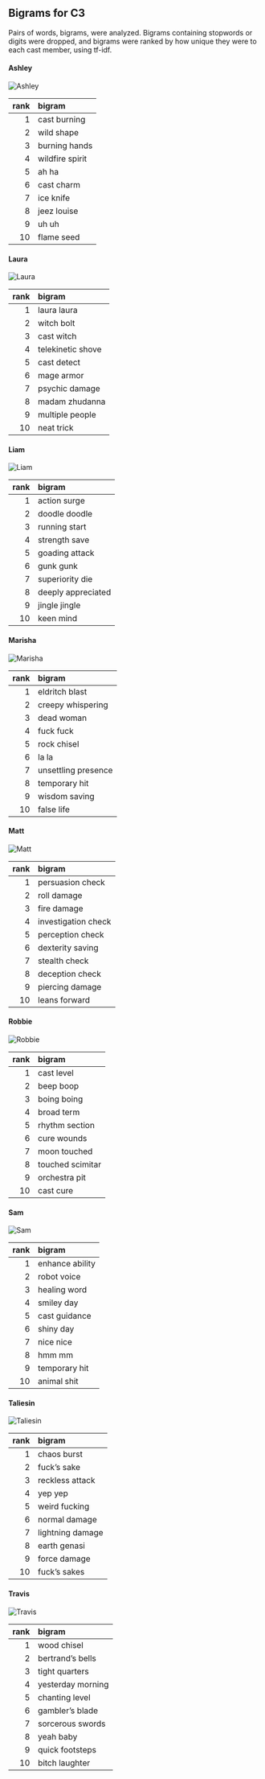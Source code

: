
## Bigrams for C3

Pairs of words, bigrams, were analyzed. Bigrams containing stopwords or
digits were dropped, and bigrams were ranked by how unique they were to
each cast member, using tf-idf.

#### Ashley

![Ashley](../plots/bigramClouds/C3/C3ASHLEY.png)

| rank | bigram          |
| ---: | :-------------- |
|    1 | cast burning    |
|    2 | wild shape      |
|    3 | burning hands   |
|    4 | wildfire spirit |
|    5 | ah ha           |
|    6 | cast charm      |
|    7 | ice knife       |
|    8 | jeez louise     |
|    9 | uh uh           |
|   10 | flame seed      |

#### Laura

![Laura](../plots/bigramClouds/C3/C3LAURA.png)

| rank | bigram            |
| ---: | :---------------- |
|    1 | laura laura       |
|    2 | witch bolt        |
|    3 | cast witch        |
|    4 | telekinetic shove |
|    5 | cast detect       |
|    6 | mage armor        |
|    7 | psychic damage    |
|    8 | madam zhudanna    |
|    9 | multiple people   |
|   10 | neat trick        |

#### Liam

![Liam](../plots/bigramClouds/C3/C3LIAM.png)

| rank | bigram             |
| ---: | :----------------- |
|    1 | action surge       |
|    2 | doodle doodle      |
|    3 | running start      |
|    4 | strength save      |
|    5 | goading attack     |
|    6 | gunk gunk          |
|    7 | superiority die    |
|    8 | deeply appreciated |
|    9 | jingle jingle      |
|   10 | keen mind          |

#### Marisha

![Marisha](../plots/bigramClouds/C3/C3MARISHA.png)

| rank | bigram              |
| ---: | :------------------ |
|    1 | eldritch blast      |
|    2 | creepy whispering   |
|    3 | dead woman          |
|    4 | fuck fuck           |
|    5 | rock chisel         |
|    6 | la la               |
|    7 | unsettling presence |
|    8 | temporary hit       |
|    9 | wisdom saving       |
|   10 | false life          |

#### Matt

![Matt](../plots/bigramClouds/C3/C3MATT.png)

| rank | bigram              |
| ---: | :------------------ |
|    1 | persuasion check    |
|    2 | roll damage         |
|    3 | fire damage         |
|    4 | investigation check |
|    5 | perception check    |
|    6 | dexterity saving    |
|    7 | stealth check       |
|    8 | deception check     |
|    9 | piercing damage     |
|   10 | leans forward       |

#### Robbie

![Robbie](../plots/bigramClouds/C3/C3ROBBIE.png)

| rank | bigram           |
| ---: | :--------------- |
|    1 | cast level       |
|    2 | beep boop        |
|    3 | boing boing      |
|    4 | broad term       |
|    5 | rhythm section   |
|    6 | cure wounds      |
|    7 | moon touched     |
|    8 | touched scimitar |
|    9 | orchestra pit    |
|   10 | cast cure        |

#### Sam

![Sam](../plots/bigramClouds/C3/C3SAM.png)

| rank | bigram          |
| ---: | :-------------- |
|    1 | enhance ability |
|    2 | robot voice     |
|    3 | healing word    |
|    4 | smiley day      |
|    5 | cast guidance   |
|    6 | shiny day       |
|    7 | nice nice       |
|    8 | hmm mm          |
|    9 | temporary hit   |
|   10 | animal shit     |

#### Taliesin

![Taliesin](../plots/bigramClouds/C3/C3TALIESIN.png)

| rank | bigram           |
| ---: | :--------------- |
|    1 | chaos burst      |
|    2 | fuck’s sake      |
|    3 | reckless attack  |
|    4 | yep yep          |
|    5 | weird fucking    |
|    6 | normal damage    |
|    7 | lightning damage |
|    8 | earth genasi     |
|    9 | force damage     |
|   10 | fuck’s sakes     |

#### Travis

![Travis](../plots/bigramClouds/C3/C3TRAVIS.png)

| rank | bigram            |
| ---: | :---------------- |
|    1 | wood chisel       |
|    2 | bertrand’s bells  |
|    3 | tight quarters    |
|    4 | yesterday morning |
|    5 | chanting level    |
|    6 | gambler’s blade   |
|    7 | sorcerous swords  |
|    8 | yeah baby         |
|    9 | quick footsteps   |
|   10 | bitch laughter    |
